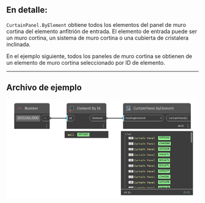 ## En detalle:
`CurtainPanel.ByElement` obtiene todos los elementos del panel de muro cortina del elemento anfitrión de entrada. El elemento de entrada puede ser un muro cortina, un sistema de muro cortina o una cubierta de cristalera inclinada.

En el ejemplo siguiente, todos los paneles de muro cortina se obtienen de un elemento de muro cortina seleccionado por ID de elemento.
___
## Archivo de ejemplo

![CurtainPanel.ByElement](./Revit.Elements.CurtainPanel.ByElement_img.jpg)

